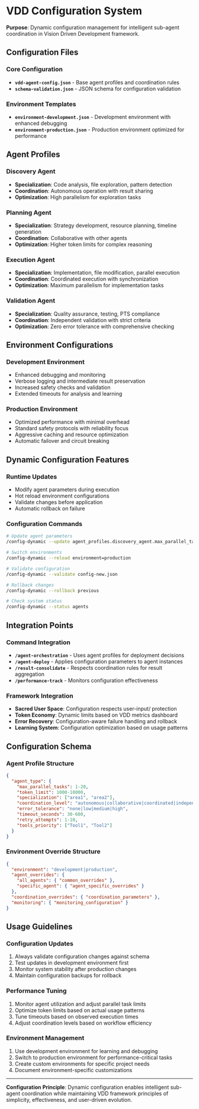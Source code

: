 # VDD Configuration System

**Purpose**: Dynamic configuration management for intelligent sub-agent coordination in Vision Driven Development framework.

## Configuration Files

### Core Configuration
- **`vdd-agent-config.json`** - Base agent profiles and coordination rules
- **`schema-validation.json`** - JSON schema for configuration validation

### Environment Templates  
- **`environment-development.json`** - Development environment with enhanced debugging
- **`environment-production.json`** - Production environment optimized for performance

## Agent Profiles

### Discovery Agent
- **Specialization**: Code analysis, file exploration, pattern detection
- **Coordination**: Autonomous operation with result sharing
- **Optimization**: High parallelism for exploration tasks

### Planning Agent  
- **Specialization**: Strategy development, resource planning, timeline generation
- **Coordination**: Collaborative with other agents
- **Optimization**: Higher token limits for complex reasoning

### Execution Agent
- **Specialization**: Implementation, file modification, parallel execution  
- **Coordination**: Coordinated execution with synchronization
- **Optimization**: Maximum parallelism for implementation tasks

### Validation Agent
- **Specialization**: Quality assurance, testing, PTS compliance
- **Coordination**: Independent validation with strict criteria
- **Optimization**: Zero error tolerance with comprehensive checking

## Environment Configurations

### Development Environment
- Enhanced debugging and monitoring
- Verbose logging and intermediate result preservation
- Increased safety checks and validation
- Extended timeouts for analysis and learning

### Production Environment  
- Optimized performance with minimal overhead
- Standard safety protocols with reliability focus
- Aggressive caching and resource optimization
- Automatic failover and circuit breaking

## Dynamic Configuration Features

### Runtime Updates
- Modify agent parameters during execution
- Hot reload environment configurations
- Validate changes before application
- Automatic rollback on failure

### Configuration Commands
```bash
# Update agent parameters
/config-dynamic --update agent_profiles.discovery_agent.max_parallel_tasks=12

# Switch environments
/config-dynamic --reload environment=production

# Validate configuration
/config-dynamic --validate config-new.json

# Rollback changes
/config-dynamic --rollback previous

# Check system status
/config-dynamic --status agents
```

## Integration Points

### Command Integration
- **`/agent-orchestration`** - Uses agent profiles for deployment decisions
- **`/agent-deploy`** - Applies configuration parameters to agent instances
- **`/result-consolidate`** - Respects coordination rules for result aggregation
- **`/performance-track`** - Monitors configuration effectiveness

### Framework Integration
- **Sacred User Space**: Configuration respects user-input/ protection
- **Token Economy**: Dynamic limits based on VDD metrics dashboard
- **Error Recovery**: Configuration-aware failure handling and rollback
- **Learning System**: Configuration optimization based on usage patterns

## Configuration Schema

### Agent Profile Structure
```json
{
  "agent_type": {
    "max_parallel_tasks": 1-20,
    "token_limit": 1000-10000,
    "specialization": ["area1", "area2"],
    "coordination_level": "autonomous|collaborative|coordinated|independent",
    "error_tolerance": "none|low|medium|high",
    "timeout_seconds": 30-600,
    "retry_attempts": 1-10,
    "tools_priority": ["Tool1", "Tool2"]
  }
}
```

### Environment Override Structure
```json
{
  "environment": "development|production",
  "agent_overrides": {
    "all_agents": { "common_overrides" },
    "specific_agent": { "agent_specific_overrides" }
  },
  "coordination_overrides": { "coordination_parameters" },
  "monitoring": { "monitoring_configuration" }
}
```

## Usage Guidelines

### Configuration Updates
1. Always validate configuration changes against schema
2. Test updates in development environment first
3. Monitor system stability after production changes
4. Maintain configuration backups for rollback

### Performance Tuning
1. Monitor agent utilization and adjust parallel task limits
2. Optimize token limits based on actual usage patterns
3. Tune timeouts based on observed execution times
4. Adjust coordination levels based on workflow efficiency

### Environment Management
1. Use development environment for learning and debugging
2. Switch to production environment for performance-critical tasks
3. Create custom environments for specific project needs
4. Document environment-specific customizations

---

**Configuration Principle**: Dynamic configuration enables intelligent sub-agent coordination while maintaining VDD framework principles of simplicity, effectiveness, and user-driven evolution.